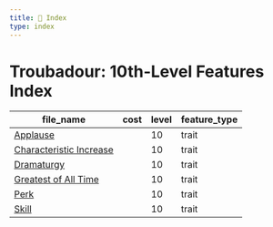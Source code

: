 ```yaml
---
title: 📑 Index
type: index
---
```


# Troubadour: 10th-Level Features Index

| file_name                                               | cost | level | feature_type |
| ------------------------------------------------------- | ---- | ----- | ------------ |
| [Applause](../Applause)                                 |      | 10    | trait        |
| [Characteristic Increase](../Characteristic%20Increase) |      | 10    | trait        |
| [Dramaturgy](../Dramaturgy)                             |      | 10    | trait        |
| [Greatest of All Time](../Greatest%20of%20All%20Time)   |      | 10    | trait        |
| [Perk](../Perk)                                         |      | 10    | trait        |
| [Skill](../Skill)                                       |      | 10    | trait        |
